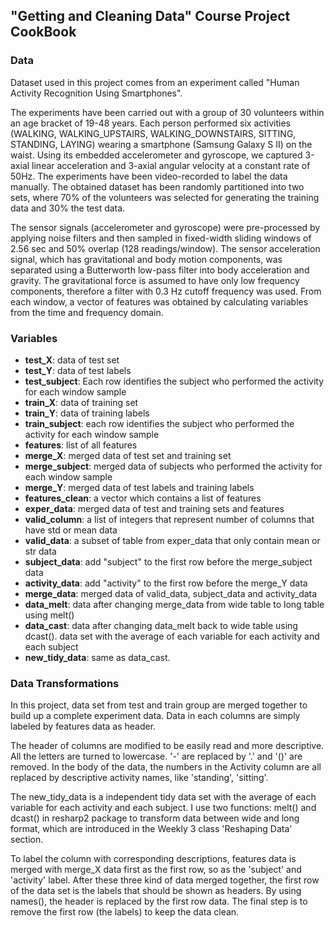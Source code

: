 ## "Getting and Cleaning Data" Course Project CookBook ##


### Data ###

Dataset used in this project comes from an experiment called "Human Activity Recognition Using Smartphones". 

The experiments have been carried out with a group of 30 volunteers within an age bracket of 19-48 years. Each person performed six activities (WALKING, WALKING_UPSTAIRS, WALKING_DOWNSTAIRS, SITTING, STANDING, LAYING) wearing a smartphone (Samsung Galaxy S II) on the waist. Using its embedded accelerometer and gyroscope, we captured 3-axial linear acceleration and 3-axial angular velocity at a constant rate of 50Hz. The experiments have been video-recorded to label the data manually. The obtained dataset has been randomly partitioned into two sets, where 70% of the volunteers was selected for generating the training data and 30% the test data. 

The sensor signals (accelerometer and gyroscope) were pre-processed by applying noise filters and then sampled in fixed-width sliding windows of 2.56 sec and 50% overlap (128 readings/window). The sensor acceleration signal, which has gravitational and body motion components, was separated using a Butterworth low-pass filter into body acceleration and gravity. The gravitational force is assumed to have only low frequency components, therefore a filter with 0.3 Hz cutoff frequency was used. From each window, a vector of features was obtained by calculating variables from the time and frequency domain.

### Variables ###

- **test_X**: data of test set
- **test_Y**: data of test labels
- **test_subject**: Each row identifies the subject who performed the activity for each window sample
- **train_X**: data of training set
- **train_Y**: data of training labels
- **train_subject**: each row identifies the subject who performed the activity for each window sample
- **features**: list of all features
- **merge_X**: merged data of test set and training set
- **merge_subject**: merged data of subjects who performed the activity for each window sample
- **merge_Y**: merged data of test labels and training labels
- **features_clean**: a vector which contains a list of features
- **exper_data**: merged data of test and training sets and  features
- **valid_column**: a list of integers that represent number of columns that have std or mean data
- **valid_data**: a subset of table from exper_data that only contain mean or str data
- **subject_data**: add "subject" to the first row before the merge_subject data
- **activity_data**: add "activity" to the first row before the merge_Y data
- **merge_data**: merged data of valid_data, subject_data and activity_data
- **data_melt**: data after changing merge_data from wide table to long table using melt()
- **data_cast**: data after changing data_melt back to wide table using dcast(). data set with the average of each variable for each activity and each subject
- **new_tidy_data**: same as data_cast.


### Data Transformations ###

In this project, data set from test and train group are merged together to build up a complete experiment data. Data in each columns are simply labeled by features data as header. 

The header of columns are modified to be easily read and more descriptive. All the letters are turned to lowercase. '-' are replaced by '.' and '()' are removed. In the body of the data, the numbers in the Activity column are all replaced by descriptive activity names, like 'standing', 'sitting'.

The new_tidy_data is a independent tidy data set with the average of each variable for each activity and each subject. I use two functions: melt() and dcast() in resharp2 package to transform data between wide and long format, which are introduced in the Weekly 3 class 'Reshaping Data' section.

To label the column with corresponding descriptions, features data is merged with merge_X data first as the first row, so as the 'subject' and 'activity' label. After these three kind of data merged together, the first row of the data set is the labels that should be shown as headers. By using names(), the header is replaced by the first row data. The final step is to remove the first row (the labels) to keep the data clean. 